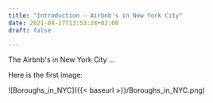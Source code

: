 ```yaml
---
title: "Introduction - Airbnb's in New York City"
date: 2021-04-27T13:53:28+02:00
draft: false

---
```


The Airbnb's in New York City ...

Here is the first image:

![Boroughs_in_NYC]({{< baseurl >}}/Boroughs_in_NYC.png)